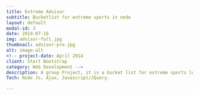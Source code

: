 ```yaml
---
title: Extreme Advisor
subtitle: Bucketlist for extreme sports in node
layout: default
modal-id: 3
date: 2014-07-16
img: advisor-full.jpg
thumbnail: advisor-pre.jpg
alt: image-alt
<!-- project-date: April 2014
client: Start Bootstrap
category: Web Development -->
description: A group Project, it is a bucket list for extreme sports location. A user can register, select a sport, view locations details and add them their own bucket list.
Tech: Node Js, Ajax, Javascript/JQuery.

---
```

